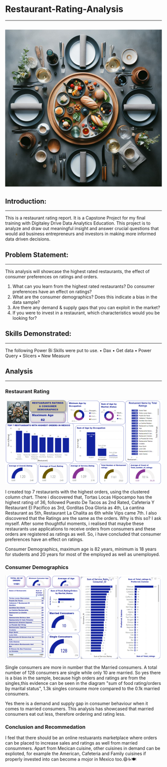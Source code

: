 # Restaurant-Rating-Analysis
---
![](IntroforRestuarantRating.jpeg)
---
## Introduction:
---
This is a restaurant rating report. It is a Capstone Project for my final training with Digitaley Drive Data Analytics Education. This project is to analyze and draw out meaningful insight and answer crucial questions that would aid business entrepreneurs and investors in making more informed data driven decisions.

## Problem Statement:
---
This analysis will showcase the highest rated restaurants, the effect of consumer preferences on ratings and orders.
1.	What can you learn from the highest rated restaurants? Do consumer preferences have an effect on ratings?
2.	What are the consumer demographics? Does this indicate a bias in the data sample?
3.	Are there any demand & supply gaps that you can exploit in the market?
4.	If you were to invest in a restaurant, which characteristics would you be looking for?

## Skills Demonstrated:
---
The following Power Bi Skills were put to use.
•	Dax
•	Get data
•	Power Query
•	Slicers
•	New Measure

## Analysis
---
### Restaurant Rating
![](Restuarantratings.png)

I created top 7 restaurants with the highest orders, using the clustered column chart. There i discovered that,
Tortas Locas Hipocampo has the highest rating of 36, 
followed Puesto De Tacos as 2nd Rated, 
Cafeteria Y Restaurant El Pacifico as 3rd, 
Gorditas Doa Gloria as 4th,
La cantina Restaurant as 5th, 
Restaurant La Chalita as 6th while Vips came 7th. 
I also discovered that the Ratings are the same as the orders. Why is this so? I ask myself. After some thoughtful moments, i realised that maybe these restaurants use applications to receive orders from consumers and these orders are registered as ratings as well. So, i have concluded that consumer preferences have an effect on ratings. 

Consumer Demographics, maximum age is 82 years, minimum is 18 years for students and 20 years for most of the employed as well as unemployed.

### Consumer Demographics
![](Consumerdemographics.png)

Single consumers are more in number that the Married consumers. A total number of 128 consumers are single while only 10 are married. So yes there is a bias in the sample, because high orders and ratings are from the singles,this evidence can be seen in the diagram "sum of food rating/orders by marital status", 1.3k singles consume more compared to the 0.1k married consumers.

Yes there is a demand and supply gap in consumer behaviour when it comes to married consumers. This analysis has showcased that married consumers eat out less, therefore ordering and rating less. 

### Conclusion and Recommedation
I feel that there should be an online restuarants marketplace where orders can be placed to increase sales and ratings as well from married consummers. 
Apart from Mecican cuisine, other cuisines in demand can be explioted, for example the American, Cafeteria and Family cuisines if properly invested into can become a mojor in Mexico too.😄☕🍽️








